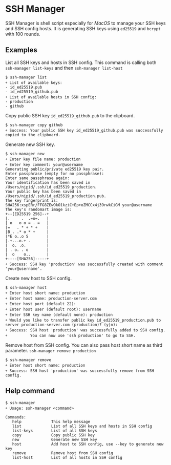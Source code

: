 # SSH Manager
SSH Manager is shell script especially for *MacOS* to manage your SSH keys and SSH config hosts.
It is generating SSH keys using `ed25519` and `bcrypt` with 100 rounds.

## Examples
List all SSH keys and hosts in SSH config.
This command is calling both `ssh-manager list-keys` and then `ssh-manager list-host`

    $ ssh-manager list
    ￫ List of available keys:
    - id_ed25519.pub
    - id_ed25519_github.pub
    ￫ List of available hosts in SSH config:
    - production
    - github

Copy public SSH key `id_ed25519_github.pub` to the clipboard.

    $ ssh-manager copy github
    ￫ Success: Your public SSH key id_ed25519_github.pub was successfully copied to the clipboard.

Generate new SSH key.

    $ ssh-manager new
    ￫ Enter key file name: production
    ￫ Enter key comment: your@username
    Generating public/private ed25519 key pair.
    Enter passphrase (empty for no passphrase):
    Enter same passphrase again:
    Your identification has been saved in /Users/nipid/.ssh/id_ed25519_production.
    Your public key has been saved in /Users/nipid/.ssh/id_ed25519_production.pub.
    The key fingerprint is:
    SHA256:xspERr/FFG8ZEwOkO1kziC+Ep+oZMCCx4j39rwkCiGM your@username
    The key's randomart image is:
    +--[ED25519 256]--+
    |.     .  .=o=.   |
    | o   o o = . =   |
    |=   . * + * +    |
    |B . .* o * +     |
    |*E o..o S        |
    |.+...o.+ .       |
    |  o. .o.         |
    | . o. . o        |
    |  o    o..       |
    +----[SHA256]-----+
    ￫ Success: SSH key 'production' was successfully created with comment 'your@username'.

Create new host to SSH config.

    $ ssh-manager host
    ￫ Enter host short name: production
    ￫ Enter host name: production-server.com
    ￫ Enter host port (default 22):
    ￫ Enter host user (default root): username
    ￫ Enter SSH key name (default none): production
    ￫ Would you like to transfer public key id_ed25519_production.pub to server production-server.com (production)? (y|n):
    ￫ Success: SSH host 'production' was successfully added to SSH config.
    ￫          You can now use 'ssh production' to go to SSH.

Remove host from SSH config.
You can also pass host short name as third parameter. `ssh-manager remove production`

    $ ssh-manager remove
    ￫ Enter host short name: production
    ￫ Success: SSH host 'production' was successfully remove from SSH config.

## Help command
    $ ssh-manager
    ￫ Usage: ssh-manager <command>

    Commands:
       help             This help message
       list             List of all SSH keys and hosts in SSH config
       list-keys        List of all SSH keys
       copy             Copy public SSH key
       new              Generate new SSH key
       host             Add host to SSH config, use --key to generate new key
       remove           Remove host from SSH config
       list-host        List of all hosts in SSH config
